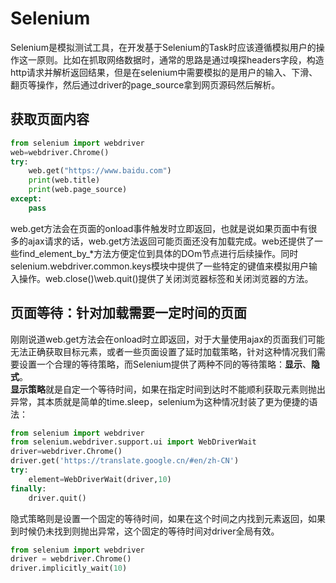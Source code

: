 # Selenium

Selenium是模拟测试工具，在开发基于Selenium的Task时应该遵循模拟用户的操作这一原则。比如在抓取网络数据时，通常的思路是通过嗅探headers字段，构造http请求并解析返回结果，但是在selenium中需要模拟的是用户的输入、下滑、翻页等操作，然后通过driver的page_source拿到网页源码然后解析。
## 获取页面内容
```python
from selenium import webdriver
web=webdriver.Chrome()
try:
	web.get("https://www.baidu.com")
	print(web.title)
	print(web.page_source)
except:
	pass
```
web.get方法会在页面的onload事件触发时立即返回，也就是说如果页面中有很多的ajax请求的话，web.get方法返回可能页面还没有加载完成。web还提供了一些find_element_by_\*方法方便定位到具体的DOm节点进行后续操作。同时selenium.webdriver.common.keys模块中提供了一些特定的键值来模拟用户输入操作。web.close()\web.quit()提供了关闭浏览器标签和关闭浏览器的方法。
## 页面等待：针对加载需要一定时间的页面
刚刚说道web.get方法会在onload时立即返回，对于大量使用ajax的页面我们可能无法正确获取目标元素，或者一些页面设置了延时加载策略，针对这种情况我们需要设置一个合理的等待策略，而Selenium提供了两种不同的等待策略：**显示**、**隐式**。<br>
**显示策略**就是自定一个等待时间，如果在指定时间到达时不能顺利获取元素则抛出异常，其本质就是简单的time.sleep，selenium为这种情况封装了更为便捷的语法：
```python
from selenium import webdriver
from selenium.webdriver.support.ui import WebDriverWait
driver=webdriver.Chrome()
driver.get('https://translate.google.cn/#en/zh-CN')
try:
    element=WebDriverWait(driver,10)
finally:
    driver.quit()
```
隐式策略则是设置一个固定的等待时间，如果在这个时间之内找到元素返回，如果到时候仍未找到则抛出异常，这个固定的等待时间对driver全局有效。
```python
from selenium import webdriver
driver = webdriver.Chrome()
driver.implicitly_wait(10)
```
